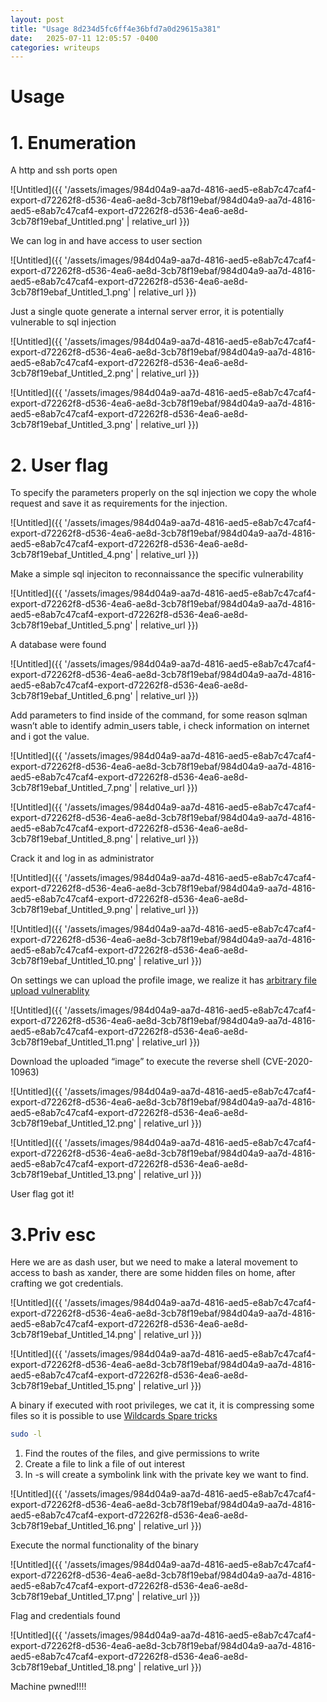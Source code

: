 ```yaml
---
layout: post
title: "Usage 8d234d5fc6ff4e36bfd7a0d29615a381"
date:   2025-07-11 12:05:57 -0400
categories: writeups
---
```


# Usage

# 1. Enumeration

A http and ssh ports open

![Untitled]({{ '/assets/images/984d04a9-aa7d-4816-aed5-e8ab7c47caf4-export-d72262f8-d536-4ea6-ae8d-3cb78f19ebaf/984d04a9-aa7d-4816-aed5-e8ab7c47caf4-export-d72262f8-d536-4ea6-ae8d-3cb78f19ebaf_Untitled.png' | relative_url }})

We can log in and have access to user section 

![Untitled]({{ '/assets/images/984d04a9-aa7d-4816-aed5-e8ab7c47caf4-export-d72262f8-d536-4ea6-ae8d-3cb78f19ebaf/984d04a9-aa7d-4816-aed5-e8ab7c47caf4-export-d72262f8-d536-4ea6-ae8d-3cb78f19ebaf_Untitled_1.png' | relative_url }})

Just a single quote generate a internal server error, it is potentially vulnerable to sql injection

![Untitled]({{ '/assets/images/984d04a9-aa7d-4816-aed5-e8ab7c47caf4-export-d72262f8-d536-4ea6-ae8d-3cb78f19ebaf/984d04a9-aa7d-4816-aed5-e8ab7c47caf4-export-d72262f8-d536-4ea6-ae8d-3cb78f19ebaf_Untitled_2.png' | relative_url }})

![Untitled]({{ '/assets/images/984d04a9-aa7d-4816-aed5-e8ab7c47caf4-export-d72262f8-d536-4ea6-ae8d-3cb78f19ebaf/984d04a9-aa7d-4816-aed5-e8ab7c47caf4-export-d72262f8-d536-4ea6-ae8d-3cb78f19ebaf_Untitled_3.png' | relative_url }})

# 2. User flag

To specify the parameters properly on the sql injection we copy the whole request and save it as requirements for the injection.

![Untitled]({{ '/assets/images/984d04a9-aa7d-4816-aed5-e8ab7c47caf4-export-d72262f8-d536-4ea6-ae8d-3cb78f19ebaf/984d04a9-aa7d-4816-aed5-e8ab7c47caf4-export-d72262f8-d536-4ea6-ae8d-3cb78f19ebaf_Untitled_4.png' | relative_url }})

Make a simple sql injeciton to reconnaissance the specific vulnerability

![Untitled]({{ '/assets/images/984d04a9-aa7d-4816-aed5-e8ab7c47caf4-export-d72262f8-d536-4ea6-ae8d-3cb78f19ebaf/984d04a9-aa7d-4816-aed5-e8ab7c47caf4-export-d72262f8-d536-4ea6-ae8d-3cb78f19ebaf_Untitled_5.png' | relative_url }})

A database were found

![Untitled]({{ '/assets/images/984d04a9-aa7d-4816-aed5-e8ab7c47caf4-export-d72262f8-d536-4ea6-ae8d-3cb78f19ebaf/984d04a9-aa7d-4816-aed5-e8ab7c47caf4-export-d72262f8-d536-4ea6-ae8d-3cb78f19ebaf_Untitled_6.png' | relative_url }})

Add parameters to find inside of the command, for some reason sqlman wasn’t able to identify admin_users table, i check information on internet and i got the value.

![Untitled]({{ '/assets/images/984d04a9-aa7d-4816-aed5-e8ab7c47caf4-export-d72262f8-d536-4ea6-ae8d-3cb78f19ebaf/984d04a9-aa7d-4816-aed5-e8ab7c47caf4-export-d72262f8-d536-4ea6-ae8d-3cb78f19ebaf_Untitled_7.png' | relative_url }})

![Untitled]({{ '/assets/images/984d04a9-aa7d-4816-aed5-e8ab7c47caf4-export-d72262f8-d536-4ea6-ae8d-3cb78f19ebaf/984d04a9-aa7d-4816-aed5-e8ab7c47caf4-export-d72262f8-d536-4ea6-ae8d-3cb78f19ebaf_Untitled_8.png' | relative_url }})

Crack it and log in as administrator

![Untitled]({{ '/assets/images/984d04a9-aa7d-4816-aed5-e8ab7c47caf4-export-d72262f8-d536-4ea6-ae8d-3cb78f19ebaf/984d04a9-aa7d-4816-aed5-e8ab7c47caf4-export-d72262f8-d536-4ea6-ae8d-3cb78f19ebaf_Untitled_9.png' | relative_url }})

![Untitled]({{ '/assets/images/984d04a9-aa7d-4816-aed5-e8ab7c47caf4-export-d72262f8-d536-4ea6-ae8d-3cb78f19ebaf/984d04a9-aa7d-4816-aed5-e8ab7c47caf4-export-d72262f8-d536-4ea6-ae8d-3cb78f19ebaf_Untitled_10.png' | relative_url }})

On settings we can upload the profile image, we realize it has [arbitrary file upload vulnerablity](https://xavibel.com/2020/03/23/unrestricted-file-upload-in-frozennode-laravel-administrator/)

![Untitled]({{ '/assets/images/984d04a9-aa7d-4816-aed5-e8ab7c47caf4-export-d72262f8-d536-4ea6-ae8d-3cb78f19ebaf/984d04a9-aa7d-4816-aed5-e8ab7c47caf4-export-d72262f8-d536-4ea6-ae8d-3cb78f19ebaf_Untitled_11.png' | relative_url }})

Download the uploaded “image” to execute the reverse shell (CVE-2020-10963)

![Untitled]({{ '/assets/images/984d04a9-aa7d-4816-aed5-e8ab7c47caf4-export-d72262f8-d536-4ea6-ae8d-3cb78f19ebaf/984d04a9-aa7d-4816-aed5-e8ab7c47caf4-export-d72262f8-d536-4ea6-ae8d-3cb78f19ebaf_Untitled_12.png' | relative_url }})

![Untitled]({{ '/assets/images/984d04a9-aa7d-4816-aed5-e8ab7c47caf4-export-d72262f8-d536-4ea6-ae8d-3cb78f19ebaf/984d04a9-aa7d-4816-aed5-e8ab7c47caf4-export-d72262f8-d536-4ea6-ae8d-3cb78f19ebaf_Untitled_13.png' | relative_url }})

User flag got it!

# 3.Priv esc

Here we are as dash user, but we need to make a lateral movement to access to bash as xander, there are some hidden files on home, after crafting we got credentials.

![Untitled]({{ '/assets/images/984d04a9-aa7d-4816-aed5-e8ab7c47caf4-export-d72262f8-d536-4ea6-ae8d-3cb78f19ebaf/984d04a9-aa7d-4816-aed5-e8ab7c47caf4-export-d72262f8-d536-4ea6-ae8d-3cb78f19ebaf_Untitled_14.png' | relative_url }})

![Untitled]({{ '/assets/images/984d04a9-aa7d-4816-aed5-e8ab7c47caf4-export-d72262f8-d536-4ea6-ae8d-3cb78f19ebaf/984d04a9-aa7d-4816-aed5-e8ab7c47caf4-export-d72262f8-d536-4ea6-ae8d-3cb78f19ebaf_Untitled_15.png' | relative_url }})

A binary if executed with root privileges, we cat it, it is compressing some files so it is possible to use [Wildcards Spare tricks](https://book.hacktricks.xyz/linux-hardening/privilege-escalation/wildcards-spare-tricks)

```bash
sudo -l
```

1. Find the routes of the files, and give permissions to write
2. Create a file to link a file of out interest
3. ln -s will create a symbolink link with the private key we want to find.

![Untitled]({{ '/assets/images/984d04a9-aa7d-4816-aed5-e8ab7c47caf4-export-d72262f8-d536-4ea6-ae8d-3cb78f19ebaf/984d04a9-aa7d-4816-aed5-e8ab7c47caf4-export-d72262f8-d536-4ea6-ae8d-3cb78f19ebaf_Untitled_16.png' | relative_url }})

Execute the normal functionality of the binary

![Untitled]({{ '/assets/images/984d04a9-aa7d-4816-aed5-e8ab7c47caf4-export-d72262f8-d536-4ea6-ae8d-3cb78f19ebaf/984d04a9-aa7d-4816-aed5-e8ab7c47caf4-export-d72262f8-d536-4ea6-ae8d-3cb78f19ebaf_Untitled_17.png' | relative_url }})

Flag and credentials found

![Untitled]({{ '/assets/images/984d04a9-aa7d-4816-aed5-e8ab7c47caf4-export-d72262f8-d536-4ea6-ae8d-3cb78f19ebaf/984d04a9-aa7d-4816-aed5-e8ab7c47caf4-export-d72262f8-d536-4ea6-ae8d-3cb78f19ebaf_Untitled_18.png' | relative_url }})

Machine pwned!!!!